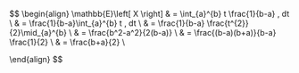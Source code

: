 $$
\begin{align}
	\mathbb{E}\left[ X \right] & = \int_{a}^{b} t \frac{1}{b-a} \, dt \\
	& = \frac{1}{b-a}\int_{a}^{b} t \, dt  \\
	& = \frac{1}{b-a} \frac{t^{2}}{2}\mid_{a}^{b} \\
	& = \frac{b^2-a^2}{2(b-a)} \\
	& = \frac{(b-a)(b+a)}{b-a} \frac{1}{2} \\
	& = \frac{b+a}{2} \\

\end{align}
$$